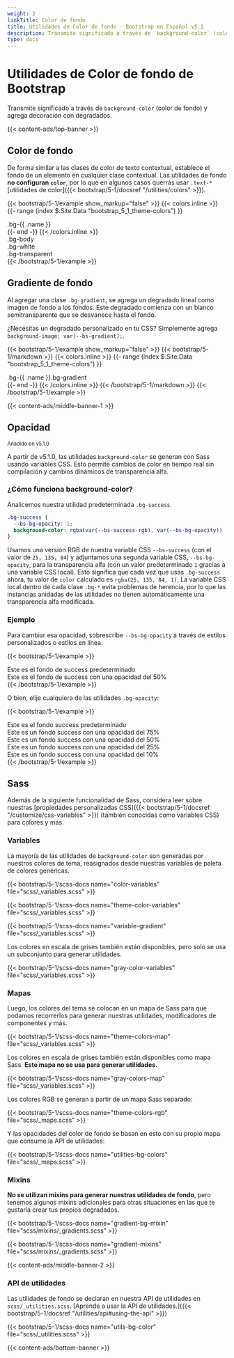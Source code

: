 ```yaml
---
weight: 2
linkTitle: Color de fondo
title: Utilidades de Color de fondo · Bootstrap en Español v5.1
description: Transmite significado a través de `background-color` (color de fondo) y agrega decoración con degradados.
type: docs
---
```


# Utilidades de Color de fondo de Bootstrap

Transmite significado a través de `background-color` (color de fondo) y agrega decoración con degradados.

{{< content-ads/top-banner >}}

## Color de fondo

De forma similar a las clases de color de texto contextual, establece el fondo de un elemento en cualquier clase contextual. Las utilidades de fondo **no configuran `color`**, por lo que en algunos casos querrás usar `.text-*` [utilidades de color]({{< bootstrap/5-1/docsref "/utilities/colors" >}}).

{{< bootstrap/5-1/example show_markup="false" >}}
{{< colors.inline >}}
{{- range (index $.Site.Data "bootstrap_5_1_theme-colors") }}
<div class="p-3 mb-2 bg-{{ .name }}{{ if .contrast_color }} text-{{ .contrast_color }}{{ else }} text-white{{ end }}">.bg-{{ .name }}</div>
{{- end -}}
{{< /colors.inline >}}
<div class="p-3 mb-2 bg-body text-dark">.bg-body</div>
<div class="p-3 mb-2 bg-white text-dark">.bg-white</div>
<div class="p-3 mb-2 bg-transparent text-dark">.bg-transparent</div>
{{< /bootstrap/5-1/example >}}

## Gradiente de fondo

Al agregar una clase `.bg-gradient`, se agrega un degradado lineal como imagen de fondo a los fondos. Este degradado comienza con un blanco semitransparente que se desvanece hasta el fondo.

¿Necesitas un degradado personalizado en tu CSS? Simplemente agrega `background-image: var(--bs-gradient);`.

{{< bootstrap/5-1/example show_markup="false" >}}
{{< bootstrap/5-1/markdown >}}
{{< colors.inline >}}
{{- range (index $.Site.Data "bootstrap_5_1_theme-colors") }}
<div class="p-3 mb-2 bg-{{ .name }} bg-gradient{{ with .contrast_color }} text-{{ . }}{{ else }} text-white{{ end }}">.bg-{{ .name }}.bg-gradient</div>
{{- end -}}
{{< /colors.inline >}}
{{< /bootstrap/5-1/markdown >}}
{{< /bootstrap/5-1/example >}}

{{< content-ads/middle-banner-1 >}}

## Opacidad

<small class="d-inline-flex px-2 py-1 font-monospace text-muted border rounded-3">Añadido en v5.1.0</small>

A partir de v5.1.0, las utilidades `background-color` se generan con Sass usando variables CSS. Esto permite cambios de color en tiempo real sin compilación y cambios dinámicos de transparencia alfa.

### ¿Cómo funciona background-color?

Analicemos nuestra utilidad predeterminada `.bg-success`.

```css
.bg-success {
  --bs-bg-opacity: 1;
  background-color: rgba(var(--bs-success-rgb), var(--bs-bg-opacity)) !important;
}
```

Usamos una versión RGB de nuestra variable CSS `--bs-success` (con el valor de `25, 135, 84`) y adjuntamos una segunda variable CSS, `--bs-bg-opacity`, para la transparencia alfa (con un valor predeterminado `1` gracias a una variable CSS local). Esto significa que cada vez que usas `.bg-success` ahora, tu valor de `color` calculado es `rgba(25, 135, 84, 1)`. La variable CSS local dentro de cada clase `.bg-*` evita problemas de herencia, por lo que las instancias anidadas de las utilidades no tienen automáticamente una transparencia alfa modificada.

### Ejemplo

Para cambiar esa opacidad, sobrescribe `--bs-bg-opacity` a través de estilos personalizados o estilos en línea.

{{< bootstrap/5-1/example >}}
<div class="bg-success p-2 text-white">Este es el fondo de success predeterminado</div>
<div class="bg-success p-2" style="--bs-bg-opacity: .5;">Este es el fondo de success con una opacidad del 50%</div>
{{< /bootstrap/5-1/example >}}

O bien, elije cualquiera de las utilidades `.bg-opacity`:

{{< bootstrap/5-1/example >}}
<div class="bg-success p-2 text-white">Este es el fondo success predeterminado</div>
<div class="bg-success p-2 text-white bg-opacity-75">Este es un fondo success con una opacidad del 75%</div>
<div class="bg-success p-2 text-dark bg-opacity-50">Este es un fondo success con una opacidad del 50%</div>
<div class="bg-success p-2 text-dark bg-opacity-25">Este es un fondo success con una opacidad del 25%</div>
<div class="bg-success p-2 text-dark bg-opacity-10">Este es un fondo success con una opacidad del 10%</div>
{{< /bootstrap/5-1/example >}}

## Sass

Además de la siguiente funcionalidad de Sass, considera leer sobre nuestras [propiedades personalizadas CSS]({{< bootstrap/5-1/docsref "/customize/css-variables" >}}) (también conocidas como variables CSS) para colores y más.

### Variables

La mayoría de las utilidades de `background-color` son generadas por nuestros colores de tema, reasignados desde nuestras variables de paleta de colores genéricas.

{{< bootstrap/5-1/scss-docs name="color-variables" file="scss/_variables.scss" >}}

{{< bootstrap/5-1/scss-docs name="theme-color-variables" file="scss/_variables.scss" >}}

{{< bootstrap/5-1/scss-docs name="variable-gradient" file="scss/_variables.scss" >}}

Los colores en escala de grises también están disponibles, pero solo se usa un subconjunto para generar utilidades.

{{< bootstrap/5-1/scss-docs name="gray-color-variables" file="scss/_variables.scss" >}}

### Mapas

Luego, los colores del tema se colocan en un mapa de Sass para que podamos recorrerlos para generar nuestras utilidades, modificadores de componentes y más.

{{< bootstrap/5-1/scss-docs name="theme-colors-map" file="scss/_variables.scss" >}}

Los colores en escala de grises también están disponibles como mapa Sass. **Este mapa no se usa para generar utilidades.**

{{< bootstrap/5-1/scss-docs name="gray-colors-map" file="scss/_variables.scss" >}}

Los colores RGB se generan a partir de un mapa Sass separado:

{{< bootstrap/5-1/scss-docs name="theme-colors-rgb" file="scss/_maps.scss" >}}

Y las opacidades del color de fondo se basan en esto con su propio mapa que consume la API de utilidades:

{{< bootstrap/5-1/scss-docs name="utilities-bg-colors" file="scss/_maps.scss" >}}

### Mixins

**No se utilizan mixins para generar nuestras utilidades de fondo**, pero tenemos algunos mixins adicionales para otras situaciones en las que te gustaría crear tus propios degradados.

{{< bootstrap/5-1/scss-docs name="gradient-bg-mixin" file="scss/mixins/_gradients.scss" >}}

{{< bootstrap/5-1/scss-docs name="gradient-mixins" file="scss/mixins/_gradients.scss" >}}

{{< content-ads/middle-banner-2 >}}

### API de utilidades

Las utilidades de fondo se declaran en nuestra API de utilidades en `scss/_utilities.scss`. [Aprende a usar la API de utilidades.]({{< bootstrap/5-1/docsref "/utilities/api#using-the-api" >}})

{{< bootstrap/5-1/scss-docs name="utils-bg-color" file="scss/_utilities.scss" >}}

{{< content-ads/bottom-banner >}}